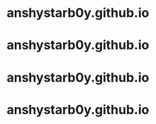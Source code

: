 # anshystarb0y.github.io
# anshystarb0y.github.io
# anshystarb0y.github.io
# anshystarb0y.github.io
